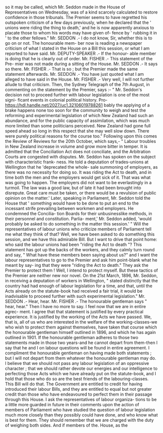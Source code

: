 so it may be called, which Mr. Seddon made in the House of Representatives on Wednesday, was of a kind scarcely calculated to restore confidence in those tribunals. The Premier seems to have regretted his outspoken criticism of a few days previously, when he declared that the ' unions were riding the thing to death,' and he is now apparently anxious to placate those to whom his words may have given of- fence by ' rubbing it in ' to the other fellows." Mr. SEDDON .- I do not know, Sir, whether this is to go on or not. The honourable mem- ber now is reading a newspaper criticism of what I stated in the House on a Bill this session, or what I am reported to have said. Mr. DEPUTY-SPEAKER .- If the honour- able member is doing that he is clearly out of order. Mr. FISHER .- This statement of the Pre- mier was not made during a sitting of the House. Mr. SEDDON .- It says so there. Mr. FISHER .- That is so ; but the Premier made the same statement afterwards. Mr. SEDDON .- You have just quoted what I am alleged to have said in the House. Mr. FISHER .- Very well, I will not further allude to that criticism. Then, the Sydney Telegraph of the 7th August, in commenting on the statement by the Premier, says :- " Mr. Seddon's decision not to proceed further with labour legislation is one of the most signi- ficant events in colonial political history. Pro- https://hdl.handle.net/2027/uc1.32106019788261 bably the applying of a brake happens none too soon for the community to weigh and test the reforming and experimental legislation of which New Zealand had such an abundance, and for the public capacity of assimilation, which was much more limited than some politicians perceived. New Zealand had gone full speed ahead so long in this respect that she may well slow down. There were purely political reasons for the course too." Following upon this comes the Review of Reviews for the 20th October, which says,- " Labour troubles in New Zealand increase in volume and grow more bitter in temper. It is admitted that the Conciliation Act does not conciliate, and the Arbitration Courts are congested with disputes. Mr. Seddon has spoken on the subject with characteristic frank- ness. He told a deputation of trades-unions at Wellington that he 'deprecated the whole- sale summoning of employers, as there was no necessity for doing so. It was riding the Act to death, and in time both the men and the employers would get sick of it. That was what was going to happen. The employers did not want to be everlastingly in a turmoil. The law was a good law, but of late it had been brought into disrepute. Great care must be taken, or there would be a revulsion of public opinion on the matter.' Later, speaking in Parliament, Mr. Seddon told the House that ' something would have to be done to put an end to the incessant strife prevailing between workmen and employers. He condemned the Concilia- tion Boards for their unbusinesslike methods, in their personnel and constitution. Parlia- ment,' Mr. Seddon added, 'would probably be asked to do something in the matter this session.' " Will the representatives of labour unions who criticize members of Parliament tell me what they think of that? Well, we have been asked to do something this session, and we have this admirable Bill. But I want to drive that point home: who said the labour unions had been "riding the Act to death "? This statement has got up the backs of the workers, and they calmly turn round and say, " What have these members been saying about us?" and I want the labour representatives to go to the Premier and ask him point-blank what he meant by say- ing that they were "riding the Act to death." They ask the Premier to protect them ! Well, I intend to protect myself. But these tactics of the Premier are neither new nor novel. On the 21st March, 1896, Mr. Seddon, in receiving a deputation of workers in Wellington, " stated distinctly that the country had had enough of labour legislation for a time, and that, until the Acts already on the statute-book had received a fair trial, it would be inadvisable to proceed further with such experimental legislation." Mr. SEDDON .- Hear, hear. Mr. FISHER .- The honourable gentleman says " hear, hear." Then I have no more to say. I feel now that we are in entire agrec- ment. I agree that that statement is justified by every practical experience. It is justified by the working of the Acts we have passed. We, that is, all of us who are interested in the welfare of the working-classes-we who wish to protect them against themselves, have taken that course which the honourable gentleman himself outlined in 1896, and which he has again outlined in 1901. If the honourable gentleman adheres to those two statements made in those two years-and he cannot depart from them-then I say that he and I on labour questions will be found in entire agreement. I compliment the honourable gentleman on having made both statements ; but I will not depart from them whatever the honourable gentleman may do. I believe that we should not pass any labour legislation of an oppressive character ; that we should rather devote our energies and our intelligence to perfecting those Acts which we have already put on the statute-book, and I hold that those who do so are the best friends of the labouring-classes. This Bill will do that. The Government are entitled to credit for having introduced their labour Bills, and they are entitled to equal but not greater credit than those who have endeavoured to perfect them in their passage through this House. I ask the representatives of labour organiza- tions to be a little more guarded in future in their comments upon the action of members of Parliament who have studied the question of labour legislation much more closely than they possibly could have done, and who know what is best for them. They should remember that we are charged with the duty of weighing both sides. And if members of the. House, as the 